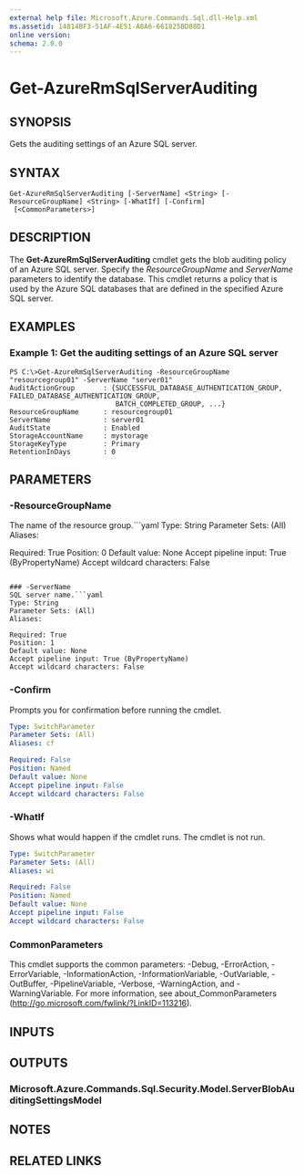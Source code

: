 ```yaml
---
external help file: Microsoft.Azure.Commands.Sql.dll-Help.xml
ms.assetid: 14814BF3-51AF-4E51-A8A6-661825BD88D1
online version: 
schema: 2.0.0
---
```


# Get-AzureRmSqlServerAuditing

## SYNOPSIS
Gets the auditing settings of an Azure SQL server.

## SYNTAX

```
Get-AzureRmSqlServerAuditing [-ServerName] <String> [-ResourceGroupName] <String> [-WhatIf] [-Confirm]
 [<CommonParameters>]
```

## DESCRIPTION
The **Get-AzureRmSqlServerAuditing** cmdlet gets the blob auditing policy of an Azure SQL server.
Specify the *ResourceGroupName* and *ServerName* parameters to identify the database.
This cmdlet returns a policy that is used by the Azure SQL databases that are defined in the specified Azure SQL server.

## EXAMPLES

### Example 1: Get the auditing settings of an Azure SQL server
```
PS C:\>Get-AzureRmSqlServerAuditing -ResourceGroupName "resourcegroup01" -ServerName "server01"
AuditActionGroup       : {SUCCESSFUL_DATABASE_AUTHENTICATION_GROUP, FAILED_DATABASE_AUTHENTICATION_GROUP,
                          BATCH_COMPLETED_GROUP, ...}
ResourceGroupName      : resourcegroup01
ServerName             : server01
AuditState             : Enabled
StorageAccountName     : mystorage
StorageKeyType         : Primary
RetentionInDays        : 0
```

## PARAMETERS

### -ResourceGroupName
The name of the resource group.```yaml
Type: String
Parameter Sets: (All)
Aliases: 

Required: True
Position: 0
Default value: None
Accept pipeline input: True (ByPropertyName)
Accept wildcard characters: False
```

### -ServerName
SQL server name.```yaml
Type: String
Parameter Sets: (All)
Aliases: 

Required: True
Position: 1
Default value: None
Accept pipeline input: True (ByPropertyName)
Accept wildcard characters: False
```

### -Confirm
Prompts you for confirmation before running the cmdlet.

```yaml
Type: SwitchParameter
Parameter Sets: (All)
Aliases: cf

Required: False
Position: Named
Default value: None
Accept pipeline input: False
Accept wildcard characters: False
```

### -WhatIf
Shows what would happen if the cmdlet runs. The cmdlet is not run.

```yaml
Type: SwitchParameter
Parameter Sets: (All)
Aliases: wi

Required: False
Position: Named
Default value: None
Accept pipeline input: False
Accept wildcard characters: False
```

### CommonParameters
This cmdlet supports the common parameters: -Debug, -ErrorAction, -ErrorVariable, -InformationAction, -InformationVariable, -OutVariable, -OutBuffer, -PipelineVariable, -Verbose, -WarningAction, and -WarningVariable. For more information, see about_CommonParameters (http://go.microsoft.com/fwlink/?LinkID=113216).

## INPUTS

## OUTPUTS

### Microsoft.Azure.Commands.Sql.Security.Model.ServerBlobAuditingSettingsModel

## NOTES

## RELATED LINKS

